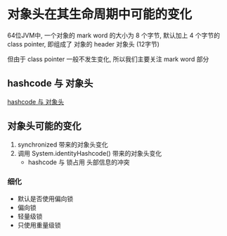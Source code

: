 # 对象头在其生命周期中可能的变化

64位JVM中, 一个对象的 mark word 的大小为 8 个字节, 默认加上 4 个字节的 class pointer,
即组成了 对象的 header 对象头 (12字节)

但由于 class pointer 一般不发生变化, 所以我们主要关注 mark word 部分

## hashcode 与 对象头

[hashcode 与 对象头](https://github.com/giraffe-tree/boom-java/blob/master/src/main/java/me/giraffetree/java/boomjava/concurrent/problem/hashcode)

## 对象头可能的变化

1. synchronized 带来的对象头变化
2. 调用 System.identityHashcode() 带来的对象头变化 
    - hashcode 与 锁占用 头部信息的冲突

### 细化

- 默认是否使用偏向锁
- 偏向锁
- 轻量级锁
- 只使用重量级锁





